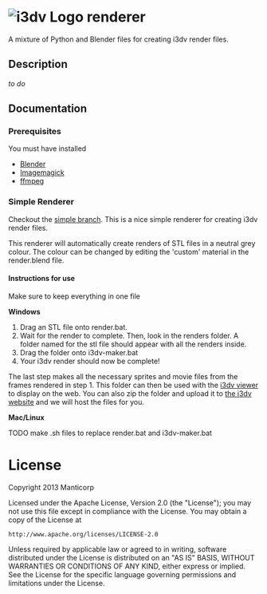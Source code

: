  ![i3dv Logo](https://raw.github.com/Exponim/i3dv-viewer/master/img/logo.png "i3dv Logo") renderer
=============

A mixture of Python and Blender files for creating i3dv render files.

## Description

*to do*

## Documentation

### Prerequisites

You must have installed

* [Blender](http://www.blender.org/)
* [Imagemagick](http://www.imagemagick.org/script/index.php)
* [ffmpeg](http://www.ffmpeg.org/)

### Simple Renderer

Checkout the [simple branch](https://github.com/Exponim/i3dv-renderer/tree/simple). This is a nice simple renderer for creating i3dv render files.

This renderer will automatically create renders of STL files in a neutral grey colour. The colour
can be changed by editing the 'custom' material in the render.blend file.

#### Instructions for use

Make sure to keep everything in one file

**Windows**

1. Drag an STL file onto render.bat.
2. Wait for the render to complete. Then, look in the renders folder. A folder named for the stl file should appear with all the renders inside.
3. Drag the folder onto i3dv-maker.bat
4. Your i3dv render should now be complete!

The last step makes all the necessary sprites and movie files from the frames rendered in step 1. This
folder can then be used with the [i3dv viewer](https://github.com/Exponim/i3dv-viewer/) to display on the web.
You can also zip the folder and upload it to [the i3dv website](http://www.i3dv.com) and we will host
the files for you.

**Mac/Linux**

TODO make .sh files to replace render.bat and i3dv-maker.bat


License
=======

Copyright 2013 Manticorp

Licensed under the Apache License, Version 2.0 (the "License");
you may not use this file except in compliance with the License.
You may obtain a copy of the License at

    http://www.apache.org/licenses/LICENSE-2.0

Unless required by applicable law or agreed to in writing, software
distributed under the License is distributed on an "AS IS" BASIS,
WITHOUT WARRANTIES OR CONDITIONS OF ANY KIND, either express or implied.
See the License for the specific language governing permissions and
limitations under the License.
